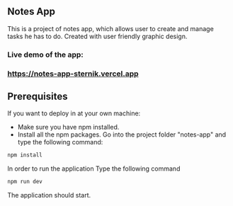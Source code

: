 

## Notes App

This is a project of notes app, which allows user to create and manage tasks he has to do. Created with user friendly graphic design.


### Live demo of the app:
### https://notes-app-sternik.vercel.app


## Prerequisites
If you want to deploy in at your own machine:

- Make sure you have npm installed.
- Install all the npm packages. Go into the project folder "notes-app" and type the following command:

```bash
npm install
```

In order to run the application Type the following command

```bash
npm run dev
```
The application should start.

